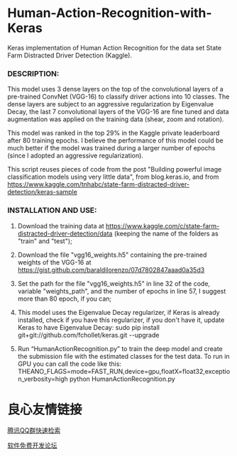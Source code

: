 # Human-Action-Recognition-with-Keras
Keras implementation of Human Action Recognition for the data set State Farm Distracted Driver Detection (Kaggle).

### DESCRIPTION:

This model uses 3 dense layers on the top of the convolutional layers of a pre-trained ConvNet (VGG-16) to classify driver actions into 10 classes. The dense layers are subject to an aggressive regularization by Eigenvalue Decay, the last 7 convolutional layers of the VGG-16 are fine tuned and data augmentation was applied on the training data (shear, zoom and rotation).

This model was ranked in the top 29% in the Kaggle private leaderboard after 80 training epochs. I believe the performance of this model could be much better if the model was trained during a larger number of epochs (since I adopted an aggressive regularization).

This script reuses pieces of code from the post "Building powerful image classification models using very little data", from blog.keras.io, and from https://www.kaggle.com/tnhabc/state-farm-distracted-driver-detection/keras-sample

### INSTALLATION AND USE:

1. Download the training data at https://www.kaggle.com/c/state-farm-distracted-driver-detection/data (keeping the name of the folders as "train" and "test");

2. Download the file "vgg16_weights.h5" containing the pre-trained weights of the VGG-16 at https://gist.github.com/baraldilorenzo/07d7802847aaad0a35d3

3. Set the path for the file "vgg16_weights.h5" in line 32 of the code, variable "weights_path", and the number of epochs in line 57, I suggest more than 80 epoch, if you can;

4. This model uses the Eigenvalue Decay regularizer, if Keras is already installed, check if you have this regularizer, if you don't have it, update Keras to have Eigenvalue Decay: sudo pip install git+git://github.com/fchollet/keras.git --upgrade

5. Run “HumanActionRecognition.py” to train the deep model and create the submission file with the estimated classes for the test data. To run in GPU you can call the code like this: THEANO_FLAGS=mode=FAST_RUN,device=gpu,floatX=float32,exception_verbosity=high python HumanActionRecognition.py




 # 良心友情链接

[腾讯QQ群快速检索](http://u.720life.cn/s/8cf73f7c)

[软件免费开发论坛](http://u.720life.cn/s/bbb01dc0)